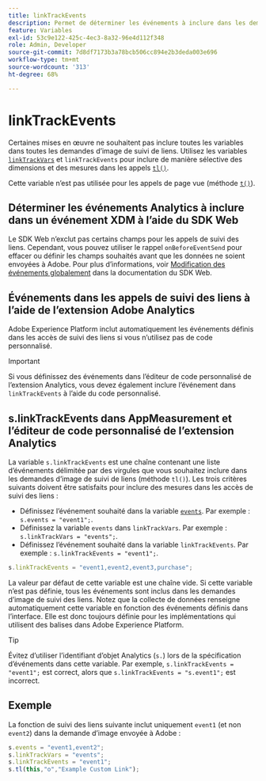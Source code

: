 ```yaml
---
title: linkTrackEvents
description: Permet de déterminer les événements à inclure dans les demandes d’image de suivi de liens.
feature: Variables
exl-id: 53c9e122-425c-4ec3-8a32-96e4d112f348
role: Admin, Developer
source-git-commit: 7d8df7173b3a78bcb506cc894e2b3deda003e696
workflow-type: tm+mt
source-wordcount: '313'
ht-degree: 68%

---
```


# linkTrackEvents

Certaines mises en œuvre ne souhaitent pas inclure toutes les variables dans toutes les demandes d’image de suivi de liens. Utilisez les variables [`linkTrackVars`](linktrackvars.md) et `linkTrackEvents` pour inclure de manière sélective des dimensions et des mesures dans les appels [`tl()`](../functions/tl-method.md).

Cette variable n’est pas utilisée pour les appels de page vue (méthode [`t()`](../functions/t-method.md)).

## Déterminer les événements Analytics à inclure dans un événement XDM à l’aide du SDK Web

Le SDK Web n’exclut pas certains champs pour les appels de suivi des liens. Cependant, vous pouvez utiliser le rappel `onBeforeEventSend` pour effacer ou définir les champs souhaités avant que les données ne soient envoyées à Adobe. Pour plus d’informations, voir [Modification des événements globalement](https://experienceleague.adobe.com/docs/experience-platform/edge/fundamentals/tracking-events.html?lang=fr#modifying-events-globally) dans la documentation du SDK Web.

## Événements dans les appels de suivi des liens à l’aide de l’extension Adobe Analytics

Adobe Experience Platform inclut automatiquement les événements définis dans les accès de suivi des liens si vous n’utilisez pas de code personnalisé.

>[!IMPORTANT]
>
>Si vous définissez des événements dans l’éditeur de code personnalisé de l’extension Analytics, vous devez également inclure l’événement dans `linkTrackEvents` à l’aide du code personnalisé.

## s.linkTrackEvents dans AppMeasurement et l’éditeur de code personnalisé de l’extension Analytics

La variable `s.linkTrackEvents` est une chaîne contenant une liste d’événements délimitée par des virgules que vous souhaitez inclure dans les demandes d’image de suivi de liens (méthode `tl()`). Les trois critères suivants doivent être satisfaits pour inclure des mesures dans les accès de suivi des liens :

* Définissez l’événement souhaité dans la variable [`events`](../page-vars/events/events-overview.md). Par exemple : `s.events = "event1";`.
* Définissez la variable `events` dans `linkTrackVars`. Par exemple : `s.linkTrackVars = "events";`.
* Définissez l’événement souhaité dans la variable `linkTrackEvents`. Par exemple : `s.linkTrackEvents = "event1";`.

```js
s.linkTrackEvents = "event1,event2,event3,purchase";
```

La valeur par défaut de cette variable est une chaîne vide. Si cette variable n’est pas définie, tous les événements sont inclus dans les demandes d’image de suivi des liens. Notez que la collecte de données renseigne automatiquement cette variable en fonction des événements définis dans l’interface. Elle est donc toujours définie pour les implémentations qui utilisent des balises dans Adobe Experience Platform.

>[!TIP]
>
>Évitez d’utiliser l’identifiant d’objet Analytics (`s.`) lors de la spécification d’événements dans cette variable. Par exemple, `s.linkTrackEvents = "event1";` est correct, alors que `s.linkTrackEvents = "s.event1";` est incorrect.

## Exemple

La fonction de suivi des liens suivante inclut uniquement `event1` (et non `event2`) dans la demande d’image envoyée à Adobe :

```js
s.events = "event1,event2";
s.linkTrackVars = "events";
s.linkTrackEvents = "event1";
s.tl(this,"o","Example Custom Link");
```
